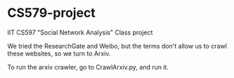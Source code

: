 # CS579-project
IIT CS597 "Social Network Analysis" Class project

We tried the ResearchGate and Weibo, but the terms don't allow us to crawl these websites, so we turn to Arxiv.

To run the arxiv crawler, go to CrawlArxiv.py, and run it.  

